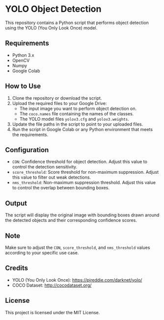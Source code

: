 # YOLO Object Detection

This repository contains a Python script that performs object detection using the YOLO (You Only Look Once) model.

## Requirements

- Python 3.x
- OpenCV
- Numpy
- Google Colab

## How to Use

1. Clone the repository or download the script.
2. Upload the required files to your Google Drive:
   - The input image you want to perform object detection on.
   - The `coco.names` file containing the names of the classes.
   - The YOLO model files `yolov3.cfg` and `yolov3.weights`.
3. Update the file paths in the script to point to your uploaded files.
4. Run the script in Google Colab or any Python environment that meets the requirements.

## Configuration

- `CON`: Confidence threshold for object detection. Adjust this value to control the detection sensitivity.
- `score_threshold`: Score threshold for non-maximum suppression. Adjust this value to filter out weak detections.
- `nms_threshold`: Non-maximum suppression threshold. Adjust this value to control the overlap between bounding boxes.

## Output

The script will display the original image with bounding boxes drawn around the detected objects and their corresponding confidence scores.

## Note

Make sure to adjust the `CON`, `score_threshold`, and `nms_threshold` values according to your specific use case.

## Credits

- YOLO (You Only Look Once): https://pjreddie.com/darknet/yolo/
- COCO Dataset: http://cocodataset.org/

## License

This project is licensed under the MIT License.

